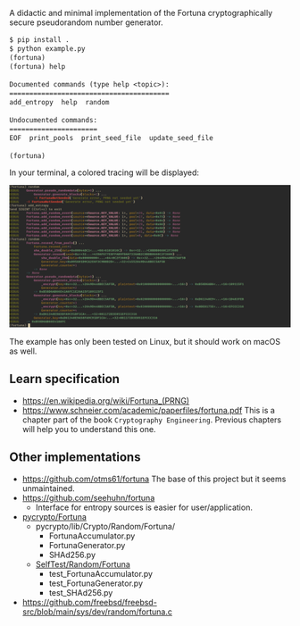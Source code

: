 A didactic and minimal implementation of the Fortuna cryptographically secure pseudorandom number generator.


```
$ pip install .
$ python example.py
(fortuna)
(fortuna) help

Documented commands (type help <topic>):
========================================
add_entropy  help  random

Undocumented commands:
======================
EOF  print_pools  print_seed_file  update_seed_file

(fortuna)
```

In your terminal, a colored tracing will be displayed:

![screenshot](./docs/screenshot.png)

The example has only been tested on Linux, but it should work on macOS as well.

## Learn specification

- https://en.wikipedia.org/wiki/Fortuna_(PRNG)
- https://www.schneier.com/academic/paperfiles/fortuna.pdf This is a chapter
  part of the book `Cryptography Engineering`. Previous chapters will help you
  to understand this one.

## Other implementations

- https://github.com/otms61/fortuna
  The base of this project but it seems unmaintained.
- https://github.com/seehuhn/fortuna
  - Interface for entropy sources is easier for user/application.
- [pycrypto/Fortuna](https://github.com/pycrypto/pycrypto/tree/65b43bd4ffe2a48bdedae986b1a291f5a2cc7df7/lib/Crypto/Random/Fortuna)
  - pycrypto/lib/Crypto/Random/Fortuna/
    - FortunaAccumulator.py
    - FortunaGenerator.py
    - SHAd256.py
  - [SelfTest/Random/Fortuna](https://github.com/pycrypto/pycrypto/tree/65b43bd4ffe2a48bdedae986b1a291f5a2cc7df7/lib/Crypto/SelfTest/Random/Fortuna)
    - test_FortunaAccumulator.py
    - test_FortunaGenerator.py
    - test_SHAd256.py
- https://github.com/freebsd/freebsd-src/blob/main/sys/dev/random/fortuna.c

